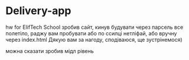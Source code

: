 # Delivery-app
hw for ElifTech School
зробив сайт, кинув будувати через парсель все полетіло,
раджу вам пробувати або по ссилці нетліфай, або вручну через index.html
Дякую вам за нагоду, сподіваюся, ще зустрінемося)

можна сказати зробив мідл рівень
